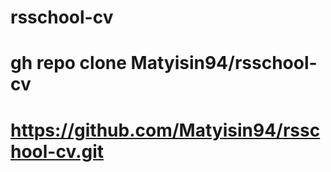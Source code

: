 # rsschool-cv
# gh repo clone Matyisin94/rsschool-cv
# https://github.com/Matyisin94/rsschool-cv.git
